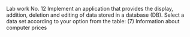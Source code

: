 Lab work No. 12
Implement an application that provides the display, addition, deletion and editing of data stored in a database (DB).
Select a data set according to your option from the table:
(7)
Information about computer prices

